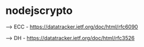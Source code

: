 # nodejscrypto

--> ECC - https://datatracker.ietf.org/doc/html/rfc6090


--> DH - https://datatracker.ietf.org/doc/html/rfc3526

